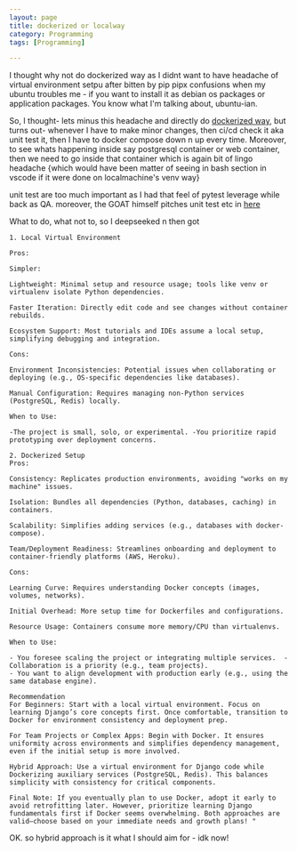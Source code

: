 ```yaml
---
layout: page
title: dockerized or localway
category: Programming
tags: [Programming] 

---
```


I thought why not do dockerized way as I didnt want to have headache of virtual environment setpu after bitten by pip pipx confusions when my ubuntu troubles me - if you want to install it as debian os packages or application packages. You know what I'm talking about, ubuntu-ian.

So, I thought- lets minus this headache and directly do [dockerized way](https://sbibek086.github.io/write-the-docs/dockerized-django.html), but turns out- whenever I have to make minor changes, then ci/cd check it aka unit test it, then I have to docker compose down n up every time.
Moreover, to see whats happening inside say postgresql container or web container, then we need to go inside that container which is again bit of lingo headache {which would have been matter of seeing in bash section in vscode if it were done on localmachine's venv way} 

unit test are too much important as I had that feel of pytest leverage while back as QA. moreover, the GOAT himself pitches unit test etc in [here](https://simonwillison.net/2022/Jan/12/how-i-build-a-feature/#development-environment)

What to do, what not to, so I deepseeked n then got
```
1. Local Virtual Environment

Pros:

Simpler:

Lightweight: Minimal setup and resource usage; tools like venv or virtualenv isolate Python dependencies.

Faster Iteration: Directly edit code and see changes without container rebuilds.

Ecosystem Support: Most tutorials and IDEs assume a local setup, simplifying debugging and integration.

Cons:

Environment Inconsistencies: Potential issues when collaborating or deploying (e.g., OS-specific dependencies like databases).

Manual Configuration: Requires managing non-Python services (PostgreSQL, Redis) locally.

When to Use:

-The project is small, solo, or experimental. -You prioritize rapid prototyping over deployment concerns.

2. Dockerized Setup
Pros:

Consistency: Replicates production environments, avoiding "works on my machine" issues.

Isolation: Bundles all dependencies (Python, databases, caching) in containers.

Scalability: Simplifies adding services (e.g., databases with docker-compose).

Team/Deployment Readiness: Streamlines onboarding and deployment to container-friendly platforms (AWS, Heroku).

Cons:

Learning Curve: Requires understanding Docker concepts (images, volumes, networks).

Initial Overhead: More setup time for Dockerfiles and configurations.

Resource Usage: Containers consume more memory/CPU than virtualenvs.

When to Use:

- You foresee scaling the project or integrating multiple services.  - Collaboration is a priority (e.g., team projects).
- You want to align development with production early (e.g., using the same database engine).

Recommendation
For Beginners: Start with a local virtual environment. Focus on learning Django’s core concepts first. Once comfortable, transition to Docker for environment consistency and deployment prep.

For Team Projects or Complex Apps: Begin with Docker. It ensures uniformity across environments and simplifies dependency management, even if the initial setup is more involved.

Hybrid Approach: Use a virtual environment for Django code while Dockerizing auxiliary services (PostgreSQL, Redis). This balances simplicity with consistency for critical components.

Final Note: If you eventually plan to use Docker, adopt it early to avoid retrofitting later. However, prioritize learning Django fundamentals first if Docker seems overwhelming. Both approaches are valid—choose based on your immediate needs and growth plans! "
```

OK. so hybrid approach is it what I should aim for - idk now!

